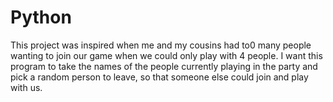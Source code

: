 # Python 
This project was inspired when me and my cousins had to0 many people wanting to join our game when we could only play with 4 people. I want this program to take the names of the people currently playing in the party and pick a random person to leave, so that someone else could join and play with us. 